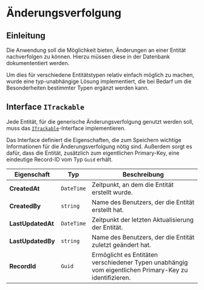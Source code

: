 # Änderungsverfolgung

## Einleitung

Die Anwendung soll die Möglichkeit bieten, Änderungen an einer Entität nachverfolgen zu können. Hierzu müssen diese in der Datenbank dokumententiert werden.

Um dies für verschiedene Entitätstypen relativ einfach möglich zu machen, wurde eine typ-unabhängige Lösung implementiert, die bei Bedarf um die Besonderheiten bestimmter Typen ergänzt werden kann.

## Interface `ITrackable`

Jede Entität, für die generische Änderungsverfolgung genutzt werden soll, muss das [`ITrackable`](https://github.com/Firoox/pitamy/blob/master/Pitamy.Shared/Interfaces/ITrackable.cs)-Interface implementieren.

Das Interface definiert die Eigenschaften, die zum Speichern wichtige Informationen für die Änderungsverfolgung nötig sind. Außerdem sorgt es dafür, dass die Entität, zusätzlich zum eigentlichen Primary-Key, eine eindeutige Record-ID vom Typ `Guid` erhält.

| Eigenschaft | Typ | Beschreibung |
| ----------- | --- | ------------ |
| **CreatedAt** | `DateTime` | Zeitpunkt, an dem die Entität erstellt wurde. |
| **CreatedBy** | `string` | Name des Benutzers, der die Entität erstellt hat. |
| **LastUpdatedAt** | `DateTime` | Zeitpunkt der letzten Aktualisierung der Entität. |
| **LastUpdatedBy** | `string` | Name des Benutzers, der die Entität zuletzt geändert hat.
| **RecordId** | `Guid` | Ermöglicht es Entitäten verschiedener Typen unabhängig vom eigentlichen Primary-Key zu identifizieren. |

